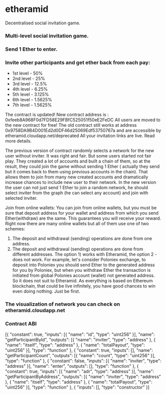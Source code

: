 # etheramid
Decentralised social invitation game.

### Multi-level social invitation game.

### Send 1 Ether to enter.

### Invite other participants and get ether back from each pay:
* 1st level - 50%
* 2nd level - 25%
* 3rd level - 12.5%
* 4th level - 6.25%
* 5th level - 3.125%
* 6th level - 1.5625%
* 7th level - 1.5625%

The contract is updated!
New contract address is : 0xfeeb8A968F0d7FD58E29FBfC525051f50eE2FeDC
All users are moved to the new contract for free!
The old contract still works at address 0x9758DA9B4D001Ed2d0DF46d25069Edf53750767a and are accessible by etheramid.cloudapp.net/deprecated
All your invitation links are live.
Read more details.


The previous version of contract randomly selects a network for the new user without inviter. It was right and fair. But some users started not fair play. They created a lot of accounts and built a chain of them, so at the result, they could join the game without sending 1 Ether ( actually they send but it comes back to them using previous accounts in the chain). That allows them to join from many new created accounts and dramatically increase chances to include new user to their network. 
In the new version the user can not just send 1 Ether to join a random network, he should select inviter from the graph (he can select any account) and join with selected inviter.


Join from online wallets:
You can join from online wallets, but you must be sure that deposit address for your wallet and address from which you send Ether(withdraw) are the same. This guarantees you will receive your reward.
Right now there are many online wallets but all of them use one of two schemes:
1) The deposit and withdrawal (sending) operations are done from one address.
2) The deposit and withdrawal (sending) operations are done from different addresses.
The option 1) works with Etheramid, the option 2 - does not work.
For example, let's consider Poloniex exchange, to deposit into Poloniex you should send Ether to the generated address for you by Poloniex, but when you withdraw Ether the transaction is initiated from global Polonies account (wallet) not generated address. So it does not suit to Etheramid.
As everything is based on Ethereum blockchain, that could be live infinitely, you have good chances to win even doing nothing. Just be first.

### The visualization of network you can check on etheramid.cloudapp.net

### Contract ABI

[{ "constant": true, "inputs": [{ "name": "id", "type": "uint256" }], "name": "getParticipantById", "outputs": [{ "name": "inviter", "type": "address" }, { "name": "itself", "type": "address" }, { "name": "totalPayout", "type": "uint256" }], "type": "function" }, { "constant": true, "inputs": [], "name": "getParticipantCount", "outputs": [{ "name": "count", "type": "uint256" }], "type": "function" }, { "constant": false, "inputs": [{ "name": "inviter", "type": "address" }], "name": "enter", "outputs": [], "type": "function" }, { "constant": true, "inputs": [{ "name": "adr", "type": "address" }], "name": "getParticipantByAddress", "outputs": [{ "name": "inviter", "type": "address" }, { "name": "itself", "type": "address" }, { "name": "totalPayout", "type": "uint256" }], "type": "function" }, { "inputs": [], "type": "constructor" }]
